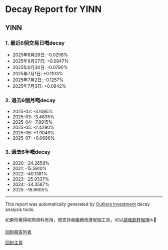 # Decay Report for YINN

## YINN

### 1. 最近6個交易日嘅decay

- 2025年6月26日: -0.0258%
- 2025年6月27日: +0.0847%
- 2025年6月30日: -0.0790%
- 2025年7月1日: +0.1103%
- 2025年7月2日: -0.1257%
- 2025年7月3日: +0.0842%

### 2. 過去6個月嘅decay

- 2025-02: -3.1095%
- 2025-03: -3.4835%
- 2025-04: -7.8915%
- 2025-05: -2.4290%
- 2025-06: +1.9049%
- 2025-07: +0.0686%

### 3. 過去6年嘅decay

- 2020: -24.2658%
- 2021: -15.5910%
- 2022: -40.1381%
- 2023: -25.9337%
- 2024: -34.3587%
- 2025: -16.6605%

------------------------------
This report was automatically generated by [Outliers Investment](https://outliersecon.github.io/Outliers-Investment/) decay analysis tools.

如果你覺得呢啲資料有用，想支持我繼續改進呢個工具，可以[請我飲杯咖啡](https://buymeacoffee.com/outliersecon)☕🙏

[回到報告列表](https://outliersecon.github.io/Outliers-Investment/reports/reports_public)

[回到主頁](https://outliersecon.github.io/Outliers-Investment/)